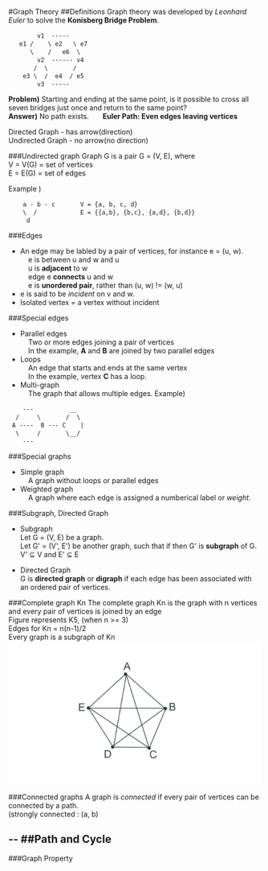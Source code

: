 #Graph Theory
##Definitions
Graph theory was developed by *Leonhard Euler* to solve the **Konisberg Bridge Problem**.

```
	    v1  -----
   e1 /    \ e2   \ e7
      \    /   e6  \
		v2  ------ v4
       /  \       /
    e3 \  /  e4  / e5
        v3  -----

```
**Problem)** Starting and ending at the same point, is it possible to cross all seven bridges just once and return to the same point?  
**Answer)** No path exists. &nbsp;&nbsp;&nbsp;&nbsp;&nbsp;&nbsp;**Euler Path: Even edges leaving vertices**  

Directed Graph - has arrow(direction)  
Undirected Graph - no arrow(no direction)

###Undirected graph
Graph G is a pair G = (V, E), where  
V = V(G) = set of vertices  
E = E(G) = set of edges

Example )  
```
	a - b - c		V = {a, b, c, d}
	\  /			E = {{a,b}, {b,c}, {a,d}, {b,d}}
	 d
```

###Edges
- An edge may be labled by a pair of vertices, for instance e = (u, w).  
&nbsp;&nbsp;&nbsp;&nbsp;e is between u and w and u  
&nbsp;&nbsp;&nbsp;&nbsp;u is **adjacent** to w  
&nbsp;&nbsp;&nbsp;&nbsp;edge e **connects** u and w  
&nbsp;&nbsp;&nbsp;&nbsp;e is **unordered pair**, rather than (u, w) != (w, u)
- e is said to be *incident* on v and w.
- Isolated vertex = a vertex without incident

###Special edges
- Parallel edges  
&nbsp;&nbsp;&nbsp;&nbsp;Two or more edges joining a pair of vertices  
&nbsp;&nbsp;&nbsp;&nbsp;In the example, **A** and **B** are joined by two parallel edges
- Loops  
&nbsp;&nbsp;&nbsp;&nbsp;An edge that starts and ends at the same vertex  
&nbsp;&nbsp;&nbsp;&nbsp;In the example, vertex **C** has a loop.  
- Multi-graph  
&nbsp;&nbsp;&nbsp;&nbsp;The graph that allows multiple edges.
Example) 
```
    ---          __
  /     \       /  \
 A ----  B --- C    |
  \     /       \__/
    ---
```
###Special graphs
- Simple graph  
&nbsp;&nbsp;&nbsp;&nbsp;A graph without loops or parallel edges  
- Weighted graph  
&nbsp;&nbsp;&nbsp;&nbsp;A graph where each edge is assigned a numberical label or *weight*.

###Subgraph, Directed Graph
- Subgraph  
Let G = (V, E) be a graph.  
Let G' = (V', E') be another graph, such that if then G' is **subgraph** of G.  
V' ⊆ V and E' ⊆ E

- Directed Graph  
G is **directed graph** or **digraph** if each edge has been associated with an ordered pair of vertices.

###Complete graph Kn
The complete graph Kn is the graph with n vertices and every pair of vertices is joined by an edge  
Figure represents K5, (when n >= 3)  
Edges for Kn = n(n-1)/2  
Every graph is a subgraph of Kn  
![img](./complete_graph.png )

###Connected graphs
A graph is *connected* if every pair of vertices can be connected by a path.  
(strongly connected : (a, b) 


--
##Path and Cycle
--
###Graph Property
